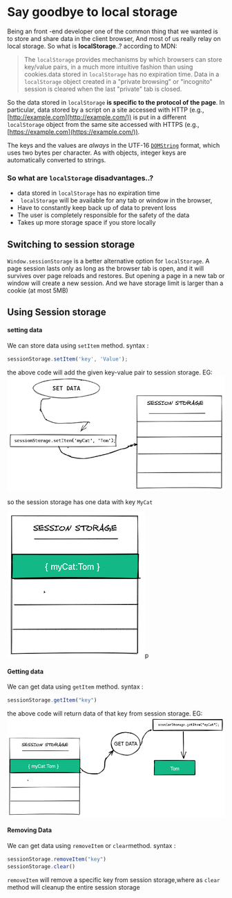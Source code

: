 # Say goodbye to local storage

Being an front -end developer one of the common thing that we wanted is to store and share data in the client browser, And most of us really relay on local storage. So what is  **localStorage**..?
according to MDN:
>The `localStorage` provides mechanisms by which browsers can store key/value pairs, in a much more intuitive fashion than using cookies.data stored in  `localStorage`  has no expiration time. Data in a  `localStorage`  object created in a "private browsing" or "incognito" session is cleared when the last "private" tab is closed.

So the data stored in `localStorage`  **is specific to the protocol of the page**. In particular, data stored by a script on a site accessed with HTTP (e.g.,  [http://example.com](http://example.com/)) is put in a different  `localStorage`  object from the same site accessed with HTTPS (e.g.,  [https://example.com](https://example.com/)).

The keys and the values are  _always_  in the UTF-16  [`DOMString`](https://developer.mozilla.org/en-US/docs/Web/API/DOMString)  format, which uses two bytes per character. As with objects, integer keys are automatically converted to strings.


### So what are `localStorage` disadvantages..?

 - data stored in `localStorage` has no expiration time
 - ` localStorage` will be available for any tab or window in the browser,
- Have to constantly keep back up of data to prevent loss
-   The user is completely responsible for the safety of the data
-   Takes up more storage space if you store locally

## Switching to session storage

 `Window.sessionStorage` is a better alternative option for `localStorage`.
 A page session lasts only as long as the browser tab is open, and it will survives over page reloads and restores. But opening a page in a new tab or window will create a new session. And we have storage limit is larger than a cookie (at most 5MB)

## Using Session storage

#### setting data

We can store data using `setItem` method.
syntax :

```js
sessionStorage.setItem('key', 'Value');
```

the above code will add the given key-value pair to session storage.
EG:![image info](./images/set-session.png)

so the session storage has one data with key `MyCat`

![image info](./images/data-saved.png)p


#### Getting data
We can get data using `getItem` method.
syntax :
```js
sessionStorage.getItem("key")
```
the above code will return data of that key from session storage.
EG: ![image info](./images/get-data.png)
#### Removing Data
We can get data using `removeItem` or `clear`method.
syntax :
```js
sessionStorage.removeItem("key")
sessionStorage.clear()
```
`removeItem` will remove a specific key from session storage,where as `clear` method will cleanup the entire session storage
